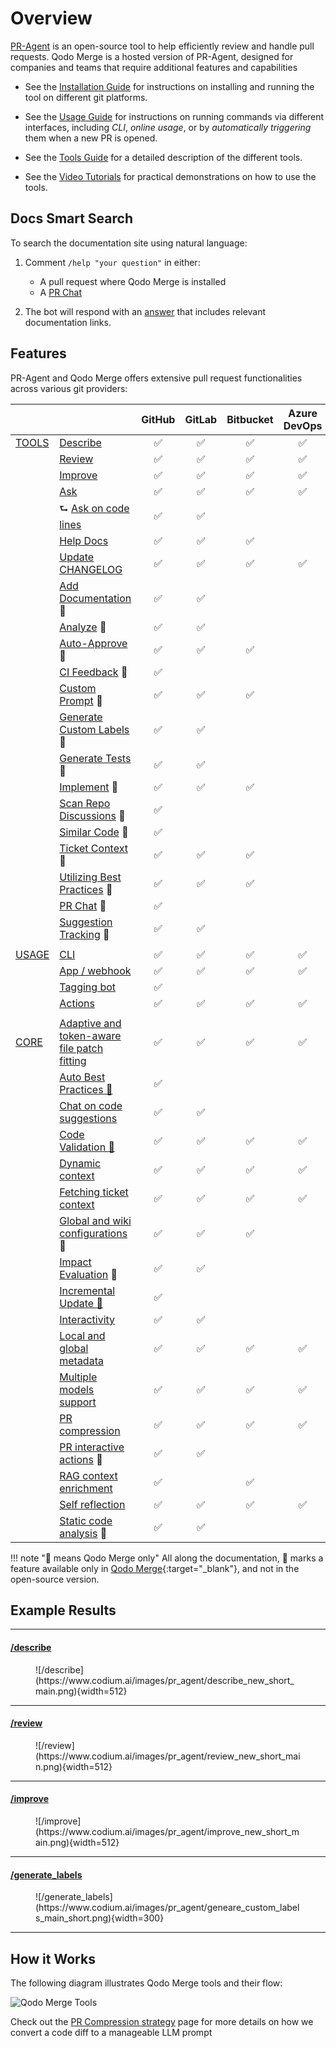 # Overview

[PR-Agent](https://github.com/Codium-ai/pr-agent) is an open-source tool to help efficiently review and handle pull requests.
Qodo Merge is a hosted version of PR-Agent, designed for companies and teams that require additional features and capabilities

- See the [Installation Guide](./installation/index.md) for instructions on installing and running the tool on different git platforms.

- See the [Usage Guide](./usage-guide/index.md) for instructions on running commands via different interfaces, including _CLI_, _online usage_, or by _automatically triggering_ them when a new PR is opened.

- See the [Tools Guide](./tools/index.md) for a detailed description of the different tools.

- See the [Video Tutorials](https://www.youtube.com/playlist?list=PLRTpyDOSgbwFMA_VBeKMnPLaaZKwjGBFT) for practical demonstrations on how to use the tools.

## Docs Smart Search

To search the documentation site using natural language:

1) Comment `/help "your question"` in either:

   - A pull request where Qodo Merge is installed
   - A [PR Chat](https://qodo-merge-docs.qodo.ai/chrome-extension/features/#pr-chat)

2) The bot will respond with an [answer](https://github.com/Codium-ai/pr-agent/pull/1241#issuecomment-2365259334) that includes relevant documentation links.

## Features

PR-Agent and Qodo Merge offers extensive pull request functionalities across various git providers:

|       |                                                                                                                     | GitHub | GitLab | Bitbucket | Azure DevOps | Gitea |
| ----- |---------------------------------------------------------------------------------------------------------------------|:------:|:------:|:---------:|:------------:|:-----:|
| [TOOLS](https://qodo-merge-docs.qodo.ai/tools/) | [Describe](https://qodo-merge-docs.qodo.ai/tools/describe/)                                                         |   ✅   |   ✅   |    ✅     |      ✅      |  ✅   |
|       | [Review](https://qodo-merge-docs.qodo.ai/tools/review/)                                                             |   ✅   |   ✅   |    ✅     |      ✅      |  ✅   |
|       | [Improve](https://qodo-merge-docs.qodo.ai/tools/improve/)                                                           |   ✅   |   ✅   |    ✅     |      ✅      |  ✅   |
|       | [Ask](https://qodo-merge-docs.qodo.ai/tools/ask/)                                                                   |   ✅   |   ✅   |    ✅     |      ✅      |       |
|       | ⮑ [Ask on code lines](https://qodo-merge-docs.qodo.ai/tools/ask/#ask-lines)                                         |   ✅   |   ✅   |           |              |       |
|       | [Help Docs](https://qodo-merge-docs.qodo.ai/tools/help_docs/?h=auto#auto-approval)                                  |   ✅   |   ✅   |    ✅     |              |       |
|       | [Update CHANGELOG](https://qodo-merge-docs.qodo.ai/tools/update_changelog/)                                         |   ✅   |   ✅   |    ✅     |      ✅      |       |
|       | [Add Documentation](https://qodo-merge-docs.qodo.ai/tools/documentation/) 💎                                        |   ✅   |   ✅   |           |              |       |
|       | [Analyze](https://qodo-merge-docs.qodo.ai/tools/analyze/) 💎                                                        |   ✅   |   ✅   |           |              |       |
|       | [Auto-Approve](https://qodo-merge-docs.qodo.ai/tools/improve/?h=auto#auto-approval) 💎                              |   ✅   |   ✅   |    ✅     |              |       |
|       | [CI Feedback](https://qodo-merge-docs.qodo.ai/tools/ci_feedback/) 💎                                                |   ✅   |        |           |              |       |
|       | [Custom Prompt](https://qodo-merge-docs.qodo.ai/tools/custom_prompt/) 💎                                            |   ✅   |   ✅   |    ✅     |              |       |
|       | [Generate Custom Labels](https://qodo-merge-docs.qodo.ai/tools/custom_labels/) 💎                                   |   ✅   |   ✅   |           |              |       |
|       | [Generate Tests](https://qodo-merge-docs.qodo.ai/tools/test/) 💎                                                    |   ✅   |   ✅   |           |              |       |
|       | [Implement](https://qodo-merge-docs.qodo.ai/tools/implement/) 💎                                                    |   ✅   |   ✅   |    ✅     |              |       |
|       | [Scan Repo Discussions](https://qodo-merge-docs.qodo.ai/tools/scan_repo_discussions/) 💎                            |   ✅   |        |           |              |       |
|       | [Similar Code](https://qodo-merge-docs.qodo.ai/tools/similar_code/) 💎                                              |   ✅   |        |           |              |       |
|       | [Ticket Context](https://qodo-merge-docs.qodo.ai/core-abilities/fetching_ticket_context/) 💎                        |   ✅   |   ✅   |    ✅     |              |       |
|       | [Utilizing Best Practices](https://qodo-merge-docs.qodo.ai/tools/improve/#best-practices) 💎                        |   ✅   |   ✅   |    ✅     |              |       |
|       | [PR Chat](https://qodo-merge-docs.qodo.ai/chrome-extension/features/#pr-chat) 💎                                    |   ✅   |        |           |              |       |
|       | [Suggestion Tracking](https://qodo-merge-docs.qodo.ai/tools/improve/#suggestion-tracking) 💎                        |   ✅   |   ✅   |           |              |       |
|       |                                                                                                                     |        |        |           |              |       |
| [USAGE](https://qodo-merge-docs.qodo.ai/usage-guide/) | [CLI](https://qodo-merge-docs.qodo.ai/usage-guide/automations_and_usage/#local-repo-cli)                            |   ✅   |   ✅   |    ✅     |      ✅      |  ✅   |
|       | [App / webhook](https://qodo-merge-docs.qodo.ai/usage-guide/automations_and_usage/#github-app)                      |   ✅   |   ✅   |    ✅     |      ✅      |  ✅   |
|       | [Tagging bot](https://github.com/Codium-ai/pr-agent#try-it-now)                                                     |   ✅   |        |           |              |       |
|       | [Actions](https://qodo-merge-docs.qodo.ai/installation/github/#run-as-a-github-action)                              |   ✅   |   ✅   |    ✅     |      ✅      |       |
|       |                                                                                                                     |        |        |           |              |       |
| [CORE](https://qodo-merge-docs.qodo.ai/core-abilities/)  | [Adaptive and token-aware file patch fitting](https://qodo-merge-docs.qodo.ai/core-abilities/compression_strategy/) |   ✅   |   ✅   |    ✅     |      ✅      |       |
|       | [Auto Best Practices 💎](https://qodo-merge-docs.qodo.ai/core-abilities/auto_best_practices/)                       |   ✅   |        |           |              |       |
|       | [Chat on code suggestions](https://qodo-merge-docs.qodo.ai/core-abilities/chat_on_code_suggestions/)                |   ✅   |  ✅   |           |              |       |
|       | [Code Validation 💎](https://qodo-merge-docs.qodo.ai/core-abilities/code_validation/)                               |   ✅   |   ✅   |    ✅     |      ✅      |       |
|       | [Dynamic context](https://qodo-merge-docs.qodo.ai/core-abilities/dynamic_context/)                                  |   ✅   |   ✅   |    ✅     |      ✅      |       |
|       | [Fetching ticket context](https://qodo-merge-docs.qodo.ai/core-abilities/fetching_ticket_context/)                  |   ✅   |  ✅   |    ✅     |      ✅      |       |
|       | [Global and wiki configurations](https://qodo-merge-docs.qodo.ai/usage-guide/configuration_options/) 💎             |   ✅   |   ✅   |    ✅     |              |       |
|       | [Impact Evaluation](https://qodo-merge-docs.qodo.ai/core-abilities/impact_evaluation/) 💎                           |   ✅   |   ✅   |           |              |       |
|       | [Incremental Update 💎](https://qodo-merge-docs.qodo.ai/core-abilities/incremental_update/)                         |   ✅   |        |           |              |       |
|       | [Interactivity](https://qodo-merge-docs.qodo.ai/core-abilities/interactivity/)                                      |   ✅   |  ✅   |           |              |       |
|       | [Local and global metadata](https://qodo-merge-docs.qodo.ai/core-abilities/metadata/)                               |   ✅   |   ✅   |    ✅     |      ✅      |       |
|       | [Multiple models support](https://qodo-merge-docs.qodo.ai/usage-guide/changing_a_model/)                            |   ✅   |   ✅   |    ✅     |      ✅      |       |
|       | [PR compression](https://qodo-merge-docs.qodo.ai/core-abilities/compression_strategy/)                              |   ✅   |   ✅   |    ✅     |      ✅      |       |
|       | [PR interactive actions](https://www.qodo.ai/images/pr_agent/pr-actions.mp4) 💎                                     |   ✅   |   ✅   |           |              |       |
|       | [RAG context enrichment](https://qodo-merge-docs.qodo.ai/core-abilities/rag_context_enrichment/)                    |   ✅   |        |    ✅     |              |       |
|       | [Self reflection](https://qodo-merge-docs.qodo.ai/core-abilities/self_reflection/)                                  |   ✅   |   ✅   |    ✅     |      ✅      |       |
|       | [Static code analysis](https://qodo-merge-docs.qodo.ai/core-abilities/static_code_analysis/) 💎                     |   ✅   |   ✅   |           |              |       |
!!! note "💎 means Qodo Merge only"
      All along the documentation, 💎 marks a feature available only in [Qodo Merge](https://www.codium.ai/pricing/){:target="_blank"}, and not in the open-source version.

## Example Results

<hr>

#### [/describe](https://github.com/Codium-ai/pr-agent/pull/530)

<figure markdown="1">
![/describe](https://www.codium.ai/images/pr_agent/describe_new_short_main.png){width=512}
</figure>
<hr>

#### [/review](https://github.com/Codium-ai/pr-agent/pull/732#issuecomment-1975099151)

<figure markdown="1">
![/review](https://www.codium.ai/images/pr_agent/review_new_short_main.png){width=512}
</figure>
<hr>

#### [/improve](https://github.com/Codium-ai/pr-agent/pull/732#issuecomment-1975099159)

<figure markdown="1">
![/improve](https://www.codium.ai/images/pr_agent/improve_new_short_main.png){width=512}
</figure>
<hr>

#### [/generate_labels](https://github.com/Codium-ai/pr-agent/pull/530)

<figure markdown="1">
![/generate_labels](https://www.codium.ai/images/pr_agent/geneare_custom_labels_main_short.png){width=300}
</figure>
<hr>

## How it Works

The following diagram illustrates Qodo Merge tools and their flow:

![Qodo Merge Tools](https://codium.ai/images/pr_agent/diagram-v0.9.png)

Check out the [PR Compression strategy](core-abilities/index.md) page for more details on how we convert a code diff to a manageable LLM prompt
